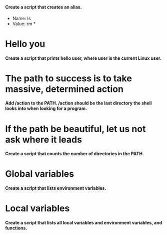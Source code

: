 # <o>
#### Create a script that creates an alias.
- Name: ls
- Value: rm *

# Hello you
#### Create a script that prints hello user, where user is the current Linux user.

# The path to success is to take massive, determined action
#### Add /action to the PATH. /action should be the last directory the shell looks into when looking for a program.

# If the path be beautiful, let us not ask where it leads
#### Create a script that counts the number of directories in the PATH.

# Global variables
#### Create a script that lists environment variables.

# Local variables
#### Create a script that lists all local variables and environment variables, and functions.

